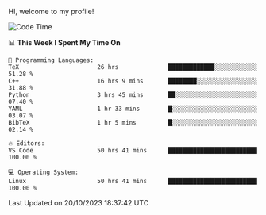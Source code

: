 HI, welcome to my profile!
<!--START_SECTION:waka-->
![Code Time](http://img.shields.io/badge/Code%20Time-1%2C714%20hrs%2020%20mins-blue)

📊 **This Week I Spent My Time On** 

```text
💬 Programming Languages: 
TeX                      26 hrs              █████████████░░░░░░░░░░░░   51.28 % 
C++                      16 hrs 9 mins       ████████░░░░░░░░░░░░░░░░░   31.88 % 
Python                   3 hrs 45 mins       ██░░░░░░░░░░░░░░░░░░░░░░░   07.40 % 
YAML                     1 hr 33 mins        █░░░░░░░░░░░░░░░░░░░░░░░░   03.07 % 
BibTeX                   1 hr 5 mins         █░░░░░░░░░░░░░░░░░░░░░░░░   02.14 % 

🔥 Editors: 
VS Code                  50 hrs 41 mins      █████████████████████████   100.00 % 

💻 Operating System: 
Linux                    50 hrs 41 mins      █████████████████████████   100.00 % 
```


 Last Updated on 20/10/2023 18:37:42 UTC
<!--END_SECTION:waka-->
